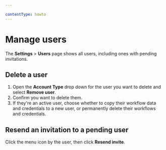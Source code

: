 ```yaml
---

contentType: howto
---
```


# Manage users

The **Settings** > **Users** page shows all users, including ones with pending invitations.

## Delete a user

1. Open the **Account Type** drop down for the user you want to delete and select **Remove user**.
2. Confirm you want to delete them.
3. If they're an active user, choose whether to copy their workflow data and credentials to a new user, or permanently delete their workflows and credentials.

## Resend an invitation to a pending user

Click the menu icon by the user, then click **Resend invite**.

